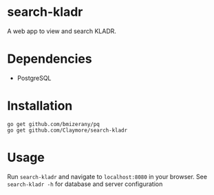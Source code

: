 search-kladr
============

A web app to view and search KLADR.

Dependencies
============
* PostgreSQL

Installation
============
    go get github.com/bmizerany/pq
    go get github.com/Claymore/search-kladr

Usage
=====
Run `search-kladr` and navigate to `localhost:8080` in your browser. See `search-kladr -h` for database and server configuration